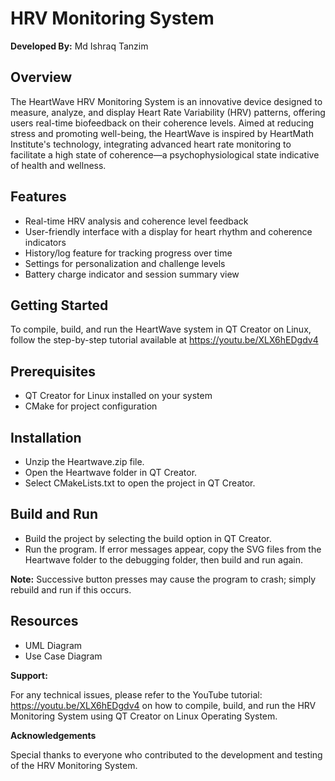 # HRV Monitoring System
**Developed By:** Md Ishraq Tanzim

## Overview

The HeartWave HRV Monitoring System is an innovative device designed to measure, analyze, and display Heart Rate Variability (HRV) patterns, offering users real-time biofeedback on their coherence levels. Aimed at reducing stress and promoting well-being, the HeartWave is inspired by HeartMath Institute's technology, integrating advanced heart rate monitoring to facilitate a high state of coherence—a psychophysiological state indicative of health and wellness.

## Features
- Real-time HRV analysis and coherence level feedback
- User-friendly interface with a display for heart rhythm and coherence indicators
- History/log feature for tracking progress over time
- Settings for personalization and challenge levels
- Battery charge indicator and session summary view

## Getting Started
To compile, build, and run the HeartWave system in QT Creator on Linux, follow the step-by-step tutorial available at https://youtu.be/XLX6hEDgdv4

## Prerequisites
- QT Creator for Linux installed on your system
- CMake for project configuration

## Installation
- Unzip the Heartwave.zip file.
- Open the Heartwave folder in QT Creator.
- Select CMakeLists.txt to open the project in QT Creator.

## Build and Run
- Build the project by selecting the build option in QT Creator.
- Run the program. If error messages appear, copy the SVG files from the Heartwave folder to the debugging folder, then build and run again.

**Note:** Successive button presses may cause the program to crash; simply rebuild and run if this occurs.

## Resources
- UML Diagram
- Use Case Diagram

**Support:**

For any technical issues, please refer to the YouTube tutorial: https://youtu.be/XLX6hEDgdv4 on how to compile, build, and run the HRV Monitoring System using QT Creator on Linux Operating System.

**Acknowledgements**

Special thanks to everyone who contributed to the development and testing of the HRV Monitoring System.
